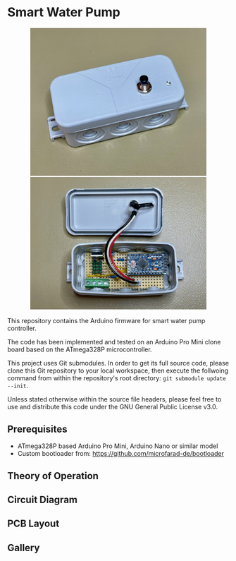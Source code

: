# Smart Water Pump

<p align="center">
<img src="doc/enclosure-1.jpeg" alt="drawing" width="400"/>
<img src="doc/enclosure-2.jpeg" alt="drawing" width="400"/>
</p>

This repository contains the Arduino firmware for smart water pump controller.

The code has been implemented and tested on an Arduino Pro Mini clone board based on the ATmega328P microcontroller.

This project uses Git submodules. In order to get its full source code, please clone this Git repository to your local workspace, then execute the follwoing command from within the repository's root directory: `git submodule update --init`.

Unless stated otherwise within the source file headers, please feel free to use and distribute this code under the GNU General Public License v3.0.




## Prerequisites

* ATmega328P based Arduino Pro Mini, Arduino Nano or similar model
* Custom bootloader from: https://github.com/microfarad-de/bootloader

## Theory of Operation

## Circuit Diagram


## PCB Layout



## Gallery



